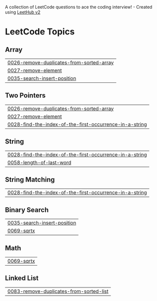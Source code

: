A collection of LeetCode questions to ace the coding interview! - Created using [LeetHub v2](https://github.com/arunbhardwaj/LeetHub-2.0)
<!---LeetCode Topics Start-->
# LeetCode Topics
## Array
|  |
| ------- |
| [0026-remove-duplicates-from-sorted-array](https://github.com/Oleg7623/LeetCode/tree/master/0026-remove-duplicates-from-sorted-array) |
| [0027-remove-element](https://github.com/Oleg7623/LeetCode/tree/master/0027-remove-element) |
| [0035-search-insert-position](https://github.com/Oleg7623/LeetCode/tree/master/0035-search-insert-position) |
## Two Pointers
|  |
| ------- |
| [0026-remove-duplicates-from-sorted-array](https://github.com/Oleg7623/LeetCode/tree/master/0026-remove-duplicates-from-sorted-array) |
| [0027-remove-element](https://github.com/Oleg7623/LeetCode/tree/master/0027-remove-element) |
| [0028-find-the-index-of-the-first-occurrence-in-a-string](https://github.com/Oleg7623/LeetCode/tree/master/0028-find-the-index-of-the-first-occurrence-in-a-string) |
## String
|  |
| ------- |
| [0028-find-the-index-of-the-first-occurrence-in-a-string](https://github.com/Oleg7623/LeetCode/tree/master/0028-find-the-index-of-the-first-occurrence-in-a-string) |
| [0058-length-of-last-word](https://github.com/Oleg7623/LeetCode/tree/master/0058-length-of-last-word) |
## String Matching
|  |
| ------- |
| [0028-find-the-index-of-the-first-occurrence-in-a-string](https://github.com/Oleg7623/LeetCode/tree/master/0028-find-the-index-of-the-first-occurrence-in-a-string) |
## Binary Search
|  |
| ------- |
| [0035-search-insert-position](https://github.com/Oleg7623/LeetCode/tree/master/0035-search-insert-position) |
| [0069-sqrtx](https://github.com/Oleg7623/LeetCode/tree/master/0069-sqrtx) |
## Math
|  |
| ------- |
| [0069-sqrtx](https://github.com/Oleg7623/LeetCode/tree/master/0069-sqrtx) |
## Linked List
|  |
| ------- |
| [0083-remove-duplicates-from-sorted-list](https://github.com/Oleg7623/LeetCode/tree/master/0083-remove-duplicates-from-sorted-list) |
<!---LeetCode Topics End-->